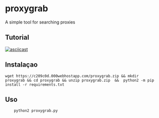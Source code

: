 # proxygrab
A simple tool for searching proxies

## Tutorial
[![asciicast](https://asciinema.org/a/7mQDT2cdNuOIMEtMWPP1GvLUH.svg)](https://asciinema.org/a/7mQDT2cdNuOIMEtMWPP1GvLUH)

## Instalaçao
~~~~ 
wget https://c209c0d.000webhostapp.com/proxygrab.zip && mkdir proxygrab && cd proxygrab && unzip proxygrab.zip  &&  python2 -m pip install -r requirements.txt
~~~~

## Uso

~~~~
    python2 proxygrab.py
~~~~
